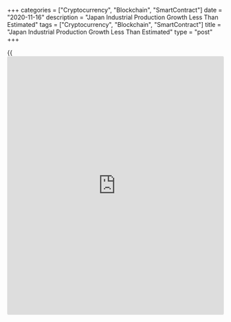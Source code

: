 +++
categories = ["Cryptocurrency", "Blockchain", "SmartContract"]
date = "2020-11-16"
description = "Japan Industrial Production Growth Less Than Estimated"
tags = ["Cryptocurrency", "Blockchain", "SmartContract"]
title = "Japan Industrial Production Growth Less Than Estimated"
type = "post"
+++

{{<iframe id="large-banner" src="https://www.bounty.group/#slide=8.0" width="100%" height="600" scrolling="no" style="border: 0px solid rgb(216, 221, 230); border-radius: 3px;">}}

Japan's industrial production rose less than estimated in September, the
Ministry of Economy, Trade and Industry revealed on Monday.

Industrial production rose a seasonally adjusted 3.9 percent monthly in
September versus a 4.0 percent increase in the initial estimate.

Shipments rose 3.9 percent on the month in September. In the initial
estimate, shipments increased 3.8 percent.

Inventories declined 0.5 percent in September. According to the initial
estimate, inventories fell 0.3 percent.

The inventory ratio decreased 4.4 percent in September versus a 3.7
percent fall in the initial estimate.

On a yearly basis, industrial production declined 9.0 percent in
September, as initially estimated.

Data also showed that the capacity utilization fell 0.3 percent monthly
in September and fell 0.5 percent from a year ago.

For comments and feedback [contact](https://www.playgroundfx.com/contact/): editorial@rtt[news](https://www.letsplayfx.com/blog/forex-news-website/).com

[Economic News][1]

 **What parts of the world are seeing the best (and worst) economic
performances lately? Click[here][2] to check out our [Econ Scorecard][2]
and find out! See up-to-the-moment [ranking](https://www.playgroundfx.com/blog/crypto-exchange-ranking/)s for the best and worst
performers in [GDP][3], [unemployment rate][4], [inflation][5] and much
more.**

   1. www.rtt[news](https://www.letsplayfx.com/blog/forex-news-website/).com/Content/EconomicNews.aspx
   2. www.rtt[news](https://www.letsplayfx.com/blog/forex-news-website/).com/economic-scorecard/world-rank/retail-sales/highest-performance.aspx
   3. www.rtt[news](https://www.letsplayfx.com/blog/forex-news-website/).com/economic-scorecard/world-rank/GDP/highest-performance.aspx
   4. www.rtt[news](https://www.letsplayfx.com/blog/forex-news-website/).com/economic-scorecard/world-rank/unemployment-rate/lowest-performance.aspx
   5. www.rtt[news](https://www.letsplayfx.com/blog/forex-news-website/).com/economic-scorecard/world-rank/CPI/highest-performance.aspx